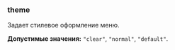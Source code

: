 ### theme

Задает стилевое оформление меню.

<!-- props:start -->
**Допустимые значения:** `"clear"`, `"normal"`, `"default"`.
<!-- props:end -->
